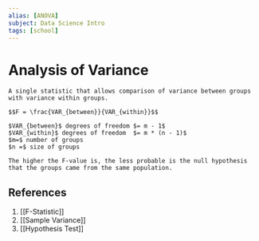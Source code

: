 ```yaml
---
alias: [ANOVA]
subject: Data Science Intro
tags: [school]
---
```

# Analysis of Variance

```ad-note
A single statistic that allows comparison of variance between groups with variance within groups.
```

```ad-math
$$F = \frac{VAR_{between}}{VAR_{within}}$$

$VAR_{between}$ degrees of freedom $= m - 1$
$VAR_{within}$ degrees of freedom  $= m * (n - 1)$
$m=$ number of groups
$n =$ size of groups
```

```ad-note
The higher the F-value is, the less probable is the null hypothesis that the groups came from the same population.
```

## References
1. [[F-Statistic]]
2. [[Sample Variance]]
3. [[Hypothesis Test]]